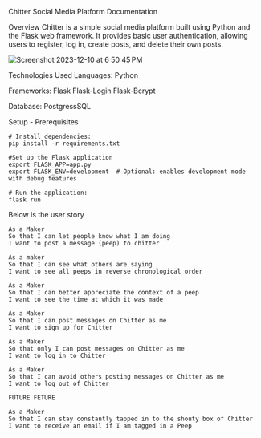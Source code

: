 Chitter Social Media Platform Documentation

Overview
Chitter is a simple social media platform built using Python and the Flask web framework. It provides basic user authentication,
allowing users to register, log in, create posts, and delete their own posts.

![Screenshot 2023-12-10 at 6 50 45 PM](https://github.com/gustavoperess/Makers_/assets/32426662/28cdb578-fb10-4246-ae93-80b3a9cc464d)

Technologies Used
Languages:
Python

Frameworks:
Flask
Flask-Login
Flask-Bcrypt

Database:
PostgressSQL

Setup - Prerequisites
```
# Install dependencies:
pip install -r requirements.txt

#Set up the Flask application
export FLASK_APP=app.py
export FLASK_ENV=development  # Optional: enables development mode with debug features

# Run the application:
flask run

```
Below is the user story

```
As a Maker
So that I can let people know what I am doing
I want to post a message (peep) to chitter

As a maker
So that I can see what others are saying
I want to see all peeps in reverse chronological order

As a Maker
So that I can better appreciate the context of a peep
I want to see the time at which it was made

As a Maker
So that I can post messages on Chitter as me
I want to sign up for Chitter

As a Maker
So that only I can post messages on Chitter as me
I want to log in to Chitter

As a Maker
So that I can avoid others posting messages on Chitter as me
I want to log out of Chitter

FUTURE FETURE

As a Maker
So that I can stay constantly tapped in to the shouty box of Chitter
I want to receive an email if I am tagged in a Peep
```
